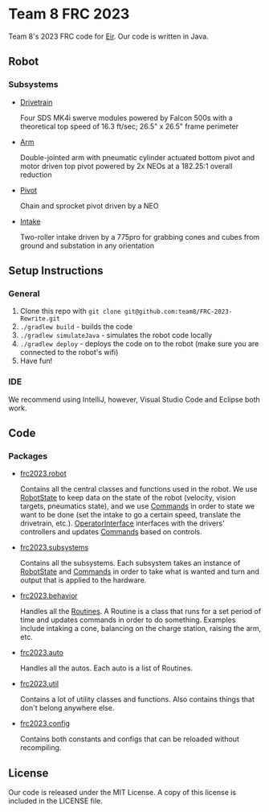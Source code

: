 # Team 8 FRC 2023

Team 8's 2023 FRC code for [Eir](https://www.palyrobotics.com/robots/). Our code is written in Java.

## Robot
### Subsystems

* [Drivetrain](src/main/java/frc2023/subsystems/Drive.java)
  
  Four SDS MK4i swerve modules powered by Falcon 500s with a theoretical top speed of 16.3 ft/sec; 26.5" x 26.5" frame perimeter

* [Arm](src/main/java/frc2023/subsystems/Arm.java)
  
  Double-jointed arm with pneumatic cylinder actuated bottom pivot and motor driven top pivot powered by 2x NEOs at a 182.25:1 overall reduction

* [Pivot](src/main/java/frc2023/subsystems/Pivot.java)

  Chain and sprocket pivot driven by a NEO

* [Intake](src/main/java/frc2023/subsystems/Intake.java)

  Two-roller intake driven by a 775pro for grabbing cones and cubes from ground and substation in any orientation

## Setup Instructions

### General
1. Clone this repo with ``git clone git@github.com:team8/FRC-2023-Rewrite.git``
2. ``./gradlew build`` - builds the code
3. ``./gradlew simulateJava`` - simulates the robot code locally
4. ``./gradlew deploy`` - deploys the code on to the robot (make sure you are connected to the robot's wifi)
5. Have fun!

### IDE
We recommend using IntelliJ, however, Visual Studio Code and Eclipse both work.

## Code

### Packages
  
* [frc2023.robot](src/main/java/frc2023/robot)
    
    Contains all the central classes and functions used in the robot. We use [RobotState](src/main/java/frc2023/robot/RobotState.java) 
  to keep data on the state of the robot (velocity, vision targets, pneumatics state), and we use
  [Commands](src/main/java/frc2023/robot/Commands.java) in order to state we want to be done 
  (set the intake to go a certain speed, translate the drivetrain, etc.). [OperatorInterface](src/main/java/frc2023/robot/OperatorInterface.java) 
  interfaces with the drivers' controllers and updates [Commands](src/main/java/frc2023/robot/Commands.java) based on controls.
  
* [frc2023.subsystems](src/main/java/frc2023/subsystems)
  
    Contains all the subsystems. Each subsystem takes an instance of [RobotState](src/main/java/frc2023/robot/RobotState.java)
  and [Commands](src/main/java/frc2023/robot/Commands.java) in order to take what is wanted
  and turn and output that is applied to the hardware.
  
* [frc2023.behavior](src/main/java/frc2023/behavior)
  
    Handles all the [Routines](src/main/java/frc2023/behavior/RoutineBase.java).
  A Routine is a class that runs for a set period of time and updates commands in order to do something.
  Examples include intaking a cone, balancing on the charge station, raising the arm, etc.

* [frc2023.auto](src/main/java/frc2023/auto)
  
    Handles all the autos. Each auto is a list of Routines.

* [frc2023.util](src/main/java/frc2023/util)
  
    Contains a lot of utility classes and functions. Also contains things that don't belong anywhere else.

* [frc2023.config](src/main/java/frc2023/config)
  
    Contains both constants and configs that can be reloaded without recompiling.

## License

Our code is released under the MIT License. A copy of this license is included in the LICENSE file.
